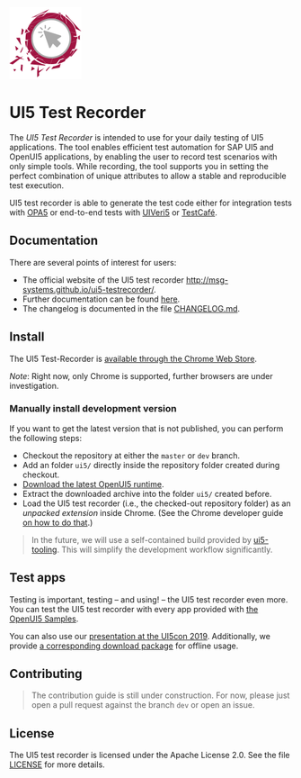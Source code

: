 [![Logo of UI5 test recorder](images/icon.png)](http://msg-systems.github.io/ui5-testrecorder/)

# UI5 Test Recorder

The *UI5 Test Recorder* is intended to use for your daily testing of UI5 applications.
The tool enables efficient test automation for SAP UI5 and OpenUI5 applications, by enabling the user to record test scenarios with only simple tools.
While recording, the tool supports you in setting the perfect combination of unique attributes to allow a stable and reproducible test execution.

UI5 test recorder is able to generate the test code either for integration tests with [OPA5](https://sap.github.io/openui5-docs/#/Integration_Testing_with_One_Page_Acceptance_Tests_%28OPA5%29_2696ab5) or end-to-end tests with [UIVeri5](https://github.com/SAP/ui5-uiveri5) or [TestCafé](https://devexpress.github.io/testcafe/).

## Documentation

There are several points of interest for users:

- The official website of the UI5 test recorder http://msg-systems.github.io/ui5-testrecorder/.
- Further documentation can be found [here](docs/documentation.md).
- The changelog is documented in the file [CHANGELOG.md](CHANGELOG.md).

## Install

The UI5 Test-Recorder is [available through the Chrome Web Store](https://chrome.google.com/webstore/detail/hcpkckcanianjcbiigbklddcpfiljmhj).

*Note*: Right now, only Chrome is supported, further browsers are under investigation.

### Manually install development version

If you want to get the latest version that is not published, you can perform the following steps:

- Checkout the repository at either the `master` or `dev` branch.
- Add an folder `ui5/` directly inside the repository folder created during checkout.
- [Download the latest OpenUI5 runtime](https://openui5.org/releases/).
- Extract the downloaded archive into the folder `ui5/` created before.
- Load the UI5 test recorder (i.e., the checked-out repository folder) as an *unpacked extension* inside Chrome. (See the Chrome developer guide [on how to do that](https://developer.chrome.com/extensions/getstarted#manifest).)

> In the future, we will use a self-contained build provided by [ui5-tooling](https://sap.github.io/ui5-tooling/).
> This will simplify the development workflow significantly.

## Test apps

Testing is important, testing – and using! – the UI5 test recorder even more.
You can test the UI5 test recorder with every app provided with [the OpenUI5 Samples](https://openui5.hana.ondemand.com/#/controls).

You can also use our [presentation at the UI5con 2019](https://msg-systems.github.io/ui5-testrecorder/presentation2019/index.html).
Additionally, we provide [a corresponding download package](https://msg-systems.github.io/ui5-testrecorder/downloads/presentation2019.7z) for offline usage.

## Contributing

> The contribution guide is still under construction. For now, please just open a pull request against the branch `dev` or open an issue.

## License

The UI5 test recorder is licensed under the Apache License 2.0.
See the file [LICENSE](https://github.com/msg-systems/ui5-testrecorder/blob/master/LICENSE) for more details.

